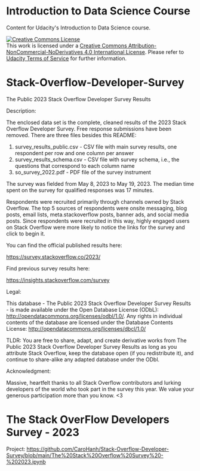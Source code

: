 # Introduction to Data Science Course

 Content for Udacity's Introduction to Data Science course.

 <a rel="license" href="http://creativecommons.org/licenses/by-nc-nd/4.0/"><img alt="Creative Commons License" style="border-width:0" src="https://i.creativecommons.org/l/by-nc-nd/4.0/88x31.png" /></a><br />This work is licensed under a <a rel="license" href="http://creativecommons.org/licenses/by-nc-nd/4.0/">Creative Commons Attribution-NonCommercial-NoDerivatives 4.0 International License</a>. Please refer to [Udacity Terms of Service](https://www.udacity.com/legal) for further information.

# Stack-Overflow-Developer-Survey
The Public 2023 Stack Overflow Developer Survey Results

Description:

The enclosed data set is the complete, cleaned results of the 2023 Stack Overflow Developer Survey. Free response submissions have been removed. There are three files besides this README:

1. survey_results_public.csv - CSV file with main survey results, one respondent per row and one column per answer
2. survey_results_schema.csv - CSV file with survey schema, i.e., the questions that correspond to each column name
3. so_survey_2022.pdf - PDF file of the survey instrument

The survey was fielded from May 8, 2023 to May 19, 2023. The median time spent on the survey for qualified responses was 17 minutes.

Respondents were recruited primarily through channels owned by Stack Overflow. The top 5 sources of respondents were onsite messaging, blog posts, email lists, meta.stackoverflow posts, banner ads, and social media posts. Since respondents were recruited in this way, highly engaged users on Stack Overflow were more likely to notice the links for the survey and click to begin it.

You can find the official published results here:

https://survey.stackoverflow.co/2023/

Find previous survey results here:

https://insights.stackoverflow.com/survey

Legal:

This database - The Public 2023 Stack Overflow Developer Survey Results - is made available under the Open Database License (ODbL): http://opendatacommons.org/licenses/odbl/1.0/. Any rights in individual contents of the database are licensed under the Database Contents License: http://opendatacommons.org/licenses/dbcl/1.0/

TLDR: You are free to share, adapt, and create derivative works from The Public 2023 Stack Overflow Developer Survey Results as long as you attribute Stack Overflow, keep the database open (if you redistribute it), and continue to share-alike any adapted database under the ODbl.

Acknowledgment:

Massive, heartfelt thanks to all Stack Overflow contributors and lurking developers of the world who took part in the survey this year. We value your generous participation more than you know. <3

# The Stack OverFlow Developers Survey - 2023
Project: https://github.com/CaroHanh/Stack-Overflow-Developer-Survey/blob/main/The%20Stack%20Overflow%20Survey%20-%202023.ipynb
